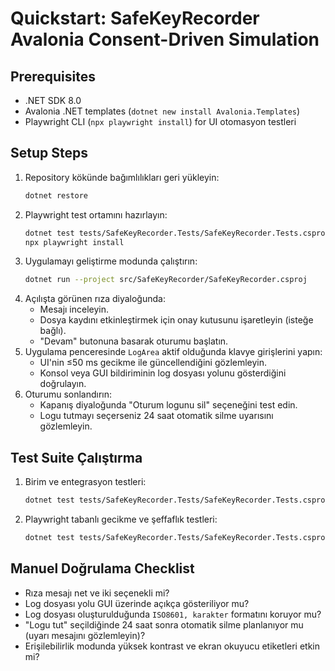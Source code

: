 # Quickstart: SafeKeyRecorder Avalonia Consent-Driven Simulation

## Prerequisites
- .NET SDK 8.0
- Avalonia .NET templates (`dotnet new install Avalonia.Templates`)
- Playwright CLI (`npx playwright install`) for UI otomasyon testleri

## Setup Steps
1. Repository kökünde bağımlılıkları geri yükleyin:
   ```bash
   dotnet restore
   ```
2. Playwright test ortamını hazırlayın:
   ```bash
   dotnet test tests/SafeKeyRecorder.Tests/SafeKeyRecorder.Tests.csproj -- ListFullyQualifiedTests
   npx playwright install
   ```
3. Uygulamayı geliştirme modunda çalıştırın:
   ```bash
   dotnet run --project src/SafeKeyRecorder/SafeKeyRecorder.csproj
   ```
4. Açılışta görünen rıza diyaloğunda:
   - Mesajı inceleyin.
   - Dosya kaydını etkinleştirmek için onay kutusunu işaretleyin (isteğe bağlı).
   - "Devam" butonuna basarak oturumu başlatın.
5. Uygulama penceresinde `LogArea` aktif olduğunda klavye girişlerini yapın:
   - UI'nin ≤50 ms gecikme ile güncellendiğini gözlemleyin.
   - Konsol veya GUI bildiriminin log dosyası yolunu gösterdiğini doğrulayın.
6. Oturumu sonlandırın:
   - Kapanış diyaloğunda "Oturum logunu sil" seçeneğini test edin.
   - Logu tutmayı seçerseniz 24 saat otomatik silme uyarısını gözlemleyin.

## Test Suite Çalıştırma
1. Birim ve entegrasyon testleri:
   ```bash
   dotnet test tests/SafeKeyRecorder.Tests/SafeKeyRecorder.Tests.csproj
   ```
2. Playwright tabanlı gecikme ve şeffaflık testleri:
   ```bash
   dotnet test tests/SafeKeyRecorder.Tests/SafeKeyRecorder.Tests.csproj --filter TestCategory=UiAutomation
   ```

## Manuel Doğrulama Checklist
- Rıza mesajı net ve iki seçenekli mi?
- Log dosyası yolu GUI üzerinde açıkça gösteriliyor mu?
- Log dosyası oluşturulduğunda `ISO8601, karakter` formatını koruyor mu?
- "Logu tut" seçildiğinde 24 saat sonra otomatik silme planlanıyor mu (uyarı mesajını gözlemleyin)?
- Erişilebilirlik modunda yüksek kontrast ve ekran okuyucu etiketleri etkin mi?
